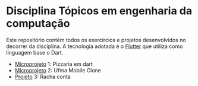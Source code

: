 # Disciplina Tópicos em engenharia da computação

Este repositório contém todos os exercírcios e projetos desenvolvidos no decorrer da disciplina. A tecnologia adotada é o [Flutter](https://flutter.dev/) que utiliza como linguagem base o Dart.

-   [Microprojeto](./microprojeto01-pizarria) 1: Pizzaria em dart
-   [Microprojeto](./ufmaMobileClone) 2: Ufma Mobile Clone
-   [Projeto](./rachaconta) 3: Racha conta
